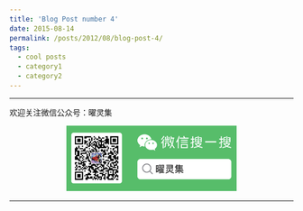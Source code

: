 ```yaml
---
title: 'Blog Post number 4'
date: 2015-08-14
permalink: /posts/2012/08/blog-post-4/
tags:
  - cool posts
  - category1
  - category2
---
```







-----

欢迎关注微信公众号：曜灵集
<center class="half">
<img src="../images/wxgzhsys.png"  width="60%">
</center>

-----
